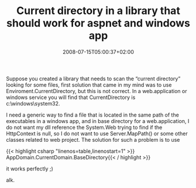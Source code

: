 ﻿---
title: "Current directory in a library that should work for aspnet and windows app"
description: ""
date: 2008-07-15T05:00:37+02:00
draft: false
tags: [Uncategorized]
categories: [General]
---
Suppose you created a library that needs to scan the “current directory” looking for some files, first solution that came in my mind was to use Enviroment.CurrentDirectory, but this is not correct. In a web.application or windows service you will find that CurrentDirectory is c:\windows\system32.

I need a generic way to find a file that is located in the same path of the executables in a windows app, and in base directory for a web.application, I do not want my dll reference the System.Web trying to find if the HttpContext is null, so I do not want to use Server.MapPath() or some other classes related to web project. The solution for such a problem is to use

{{< highlight csharp "linenos=table,linenostart=1" >}}
AppDomain.CurrentDomain.BaseDirectory{{< / highlight >}}

<!-- Code inserted with Steve Dunn's Windows Live Writer Code Formatter Plugin.  http://dunnhq.com -->

it works perfectly ;)

alk.

<!--dotnetkickit-->
